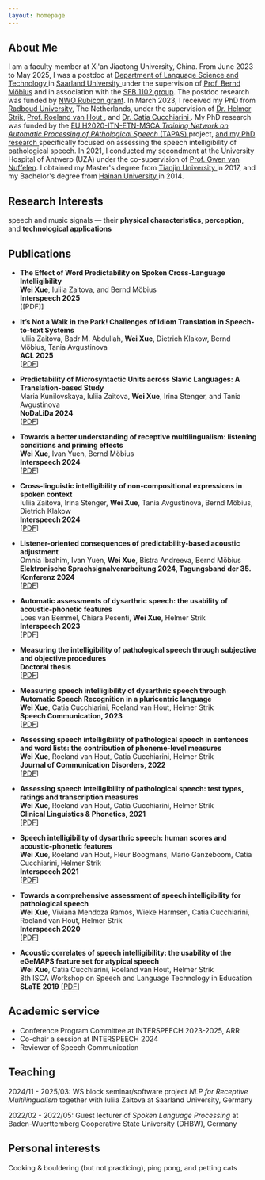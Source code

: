 ```yaml
---
layout: homepage
---
```


## About Me

I am a faculty member at Xi'an Jiaotong University, China. From June 2023 to May 2025, I was a postdoc at <a href="https://www.lst.uni-saarland.de/"> Department of Language Science and Technology </a> in <a href="https://www.uni-saarland.de/en/home.html"> Saarland University </a> under the supervision of <a href="https://www.coli.uni-saarland.de/~moebius/mywww/research.html"> Prof. Bernd Möbius</a> and in association with the <a href="https://sfb1102.uni-saarland.de/team/wei-xue/"> SFB 1102 group</a>. The postdoc research was funded by <a href="https://www.nwo.nl/en/researchprogrammes/rubicon"> NWO Rubicon grant</a>. In March 2023, I received my PhD from <a href="https://www.ru.nl/"> Radboud University</a>, The Netherlands, under the supervision of <a href="https://www.ru.nl/en/people/strik-w"> Dr. Helmer Strik</a>, <a href="https://www.ru.nl/en/people/hout-r-van"> Prof. Roeland van Hout </a>, and <a href="https://www.ru.nl/en/people/cucchiarini-c"> Dr. Catia Cucchiarini </a>. My PhD research was funded by the  <a href="https://www.tapas-etn-eu.org/"> EU H2020-ITN-ETN-MSCA *Training Network on Automatic Processing of PAthological Speech* (TAPAS) </a> project, <a href="https://www.tapas-etn-eu.org/Members/wei--xue/myblog"> and my PhD research </a> specifically focused on assessing the speech intelligibility of pathological speech. In 2021, I conducted my secondment at the University Hospital of Antwerp (UZA) under the co-supervision of <a href="https://www.uza.be/persoon/mevr-gwen-van-nuffelen"> Prof. Gwen van Nuffelen</a>. I obtained my Master's degree from <a href="http://www.tju.edu.cn/english/index.htm"> Tianjin University </a> in 2017, and my Bachelor's degree from <a href="http://en.hainanu.edu.cn/ "> Hainan University </a> in 2014. 


## Research Interests

speech and music signals — their **physical characteristics**, **perception**, and **technological applications**

## Publications
- **The Effect of Word Predictability on Spoken Cross-Language Intelligibility**
  <br>
  **Wei Xue**, Iuliia Zaitova, and Bernd Möbius
  <br>
  **Interspeech 2025**
  <br>
  [[PDF]]
  
- **It’s Not a Walk in the Park! Challenges of Idiom Translation in Speech-to-text Systems**
  <br>
  Iuliia Zaitova, Badr M. Abdullah, **Wei Xue**, Dietrich Klakow, Bernd Möbius, Tania Avgustinova
  <br>
  **ACL 2025**
  <br>
  [[PDF](https://arxiv.org/abs/2506.02995)]
  
- **Predictability of Microsyntactic Units across Slavic Languages: A Translation-based Study**
  <br>
  Maria Kunilovskaya, Iuliia Zaitova, **Wei Xue**, Irina Stenger, and Tania Avgustinova
  <br>
  **NoDaLiDa 2024**
  <br>
  [[PDF](https://openreview.net/pdf?id=iB4nugdqjg)]
  
- **Towards a better understanding of receptive multilingualism: listening conditions and priming effects**
  <br>
  **Wei Xue**, Ivan Yuen, Bernd Möbius
  <br>
  **Interspeech 2024**
  <br>
  [[PDF](https://www.isca-archive.org/interspeech_2024/xue24_interspeech.pdf)]

- **Cross-linguistic intelligibility of non-compositional expressions in spoken context**
  <br>
  Iuliia Zaitova, Irina Stenger, **Wei Xue**, Tania Avgustinova, Bernd Möbius, Dietrich Klakow
  <br>
  **Interspeech 2024**
  <br>
  [[PDF](https://www.isca-archive.org/interspeech_2024/zaitova24_interspeech.pdf)]

- **Listener-oriented consequences of predictability-based acoustic adjustment**
  <br>
  Omnia Ibrahim, Ivan Yuen, **Wei Xue**, Bistra Andreeva, Bernd Möbius
  <br>
  **Elektronische Sprachsignalverarbeitung 2024, Tagungsband der 35. Konferenz 2024**
  <br>
  [[PDF](https://opus4.kobv.de/opus4-oth-regensburg/frontdoor/deliver/index/docId/7098/file/essv2024_196.pdf)]
  
- **Automatic assessments of dysarthric speech: the usability of acoustic-phonetic features**
  <br>
  Loes van Bemmel, Chiara Pesenti, **Wei Xue**, Helmer Strik
  <br>
  **Interspeech 2023**
  <br>
  [[PDF](https://www.isca-speech.org/archive/pdfs/interspeech_2023/vanbemmel23_interspeech.pdf)]

- **Measuring the intelligibility of pathological speech through subjective and objective procedures**
  <br>
  **Doctoral thesis**
  <br>
  [[PDF](https://repository.ubn.ru.nl/bitstream/handle/2066/289696/289696.pdf?sequence=1&isAllowed=y)]

- **Measuring speech intelligibility of dysarthric speech through Automatic Speech Recognition in a pluricentric language**
  <br>
  **Wei Xue**, Catia Cucchiarini, Roeland van Hout, Helmer Strik
  <br>
  **Speech Communication, 2023** 
  <br>
  [[PDF](https://www.sciencedirect.com/science/article/pii/S0167639323000274)]
  
- **Assessing speech intelligibility of pathological speech in sentences and word lists: the contribution of phoneme-level measures**
  <br>
  **Wei Xue**, Roeland van Hout, Catia Cucchiarini, Helmer Strik
  <br>
  **Journal of Communication Disorders, 2022**
  <br>
  [[PDF](https://reader.elsevier.com/reader/sd/pii/S0021992423000011?token=37447326CA4DA422D6F386A5AAF149A85CE0AB845DB3452F1DBD357C5F6E3742CFDAACF65D48F4B0189452ADB70A4ACB&originRegion=eu-west-1&originCreation=20230127105153)]

- **Assessing speech intelligibility of pathological speech: test types, ratings and transcription measures**
  <br>
  **Wei Xue**, Roeland van Hout, Catia Cucchiarini, Helmer Strik
  <br>
  **Clinical Linguistics & Phonetics, 2021**
  <br>
  [[PDF](https://www.tandfonline.com/doi/pdf/10.1080/02699206.2021.2009918?needAccess=true)] 
  
- **Speech intelligibility of dysarthric speech: human scores and acoustic-phonetic features**
  <br>
  **Wei Xue**, Roeland van Hout, Fleur Boogmans, Mario Ganzeboom, Catia Cucchiarini, Helmer Strik
  <br>
  **Interspeech 2021**
  <br>
  [[PDF](https://www.isca-speech.org/archive/pdfs/interspeech_2021/xue21c_interspeech.pdf)] 

- **Towards a comprehensive assessment of speech intelligibility for pathological speech**
  <br>
  **Wei Xue**, Viviana Mendoza Ramos, Wieke Harmsen, Catia Cucchiarini, Roeland van Hout, Helmer Strik
  <br>
  **Interspeech 2020**
  <br>
  [[PDF](https://www.isca-speech.org/archive_v0/Interspeech_2020/pdfs/2693.pdf)]
  
- **Acoustic correlates of speech intelligibility: the usability of the eGeMAPS feature set for atypical speech**
  <br>
  **Wei Xue**, Catia Cucchiarini, Roeland van Hout, Helmer Strik
  <br>
  8th ISCA Workshop on Speech and Language Technology in Education **SLaTE 2019**
  [[PDF](https://www.isca-speech.org/archive_v0/SLaTE_2019/pdfs/SLaTE_2019_paper_11.pdf)]

## Academic service

- Conference Program Committee at INTERSPEECH 2023-2025, ARR
- Co-chair a session at INTERSPEECH 2024
- Reviewer of Speech Communication

## Teaching
2024/11 - 2025/03: WS block seminar/software project *NLP for Receptive Multilingualism* together with Iuliia Zaitova at Saarland University, Germany

2022/02 - 2022/05: Guest lecturer of *Spoken Language Processing* at Baden-Wuerttemberg Cooperative State University (DHBW), Germany

## Personal interests

Cooking & bouldering (but not practicing), ping pong, and petting cats

